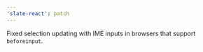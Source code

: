 ```yaml
---
'slate-react': patch
---
```


Fixed selection updating with IME inputs in browsers that support `beforeinput`.
